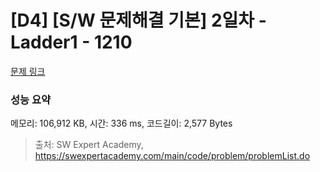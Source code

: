 # [D4] [S/W 문제해결 기본] 2일차 - Ladder1 - 1210 

[문제 링크](https://swexpertacademy.com/main/code/problem/problemDetail.do?contestProbId=AV14ABYKADACFAYh) 

### 성능 요약

메모리: 106,912 KB, 시간: 336 ms, 코드길이: 2,577 Bytes



> 출처: SW Expert Academy, https://swexpertacademy.com/main/code/problem/problemList.do